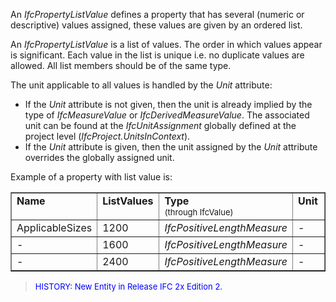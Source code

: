 An _IfcPropertyListValue_ defines a property that has several (numeric or descriptive) values assigned, these values are given by an ordered list.

An _IfcPropertyListValue_ is a list of values. The order in which values appear is significant. Each value in the list is unique i.e. no duplicate values are allowed. All list members should be of the same type.

The unit applicable to all values is handled by the _Unit_ attribute:

* If the _Unit_ attribute is not given, then the unit is already implied by the type of _IfcMeasureValue_ or _IfcDerivedMeasureValue_. The associated unit can be found at the _IfcUnitAssignment_ globally defined at the project level (_IfcProject.UnitsInContext_).
*  If the _Unit_ attribute is given, then the unit assigned by the _Unit_ attribute overrides the globally assigned unit.

Example of a property with list value is:

<table cellpadding="2" cellspacing="2" border="1" width="600"> 
		<tr valign="TOP"> 
		  <td valign="TOP" width="15%"><b>Name</b></td> 
		  <td valign="TOP" width="30%"><b>ListValues</b></td> 
		  <td valign="TOP" width="25%"><b>Type <br></b><font size="-1">(through
			 IfcValue)</font></td> 
		  <td valign="TOP" width="30%"><b>Unit <br></b></td> 
		</tr> 
		<tr> 
		  <td width="15%">ApplicableSizes</td> 
		  <td width="30%">1200</td> 
		  <td width="25%"><i>IfcPositiveLengthMeasure</i></td> 
		  <td width="30%">-</td> 
		</tr> 
		<tr> 
		  <td width="15%">-</td> 
		  <td width="30%">1600</td> 
		  <td width="25%"><i>IfcPositiveLengthMeasure</i></td> 
		  <td width="30%">-</td> 
		</tr> 
		<tr> 
		  <td width="15%">-</td> 
		  <td width="30%">2400</td> 
		  <td width="25%"><i>IfcPositiveLengthMeasure</i></td> 
		  <td width="30%">-</td> 
		</tr> 
	 </table>

> <font color="#0000FF" size="-1">HISTORY: New Entity in Release IFC 2x
		  Edition 2.</font>
>